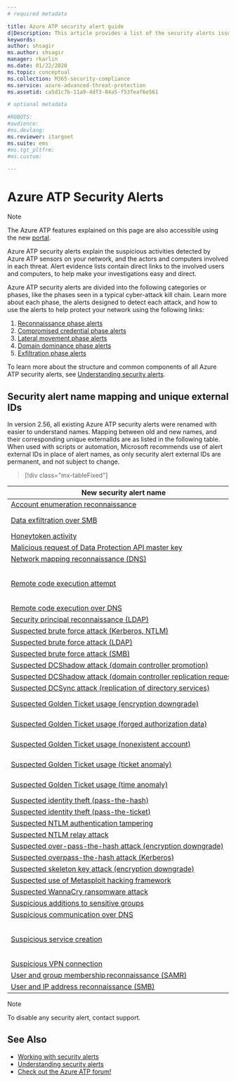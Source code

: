 ```yaml
---
# required metadata

title: Azure ATP security alert guide
d|Description: This article provides a list of the security alerts issued by Azure ATP.
keywords:
author: shsagir
ms.author: shsagir
manager: rkarlin
ms.date: 01/22/2020
ms.topic: conceptual
ms.collection: M365-security-compliance
ms.service: azure-advanced-threat-protection
ms.assetid: ca5d1c7b-11a9-4df3-84a5-f53feaf6e561

# optional metadata

#ROBOTS:
#audience:
#ms.devlang:
ms.reviewer: itargoet
ms.suite: ems
#ms.tgt_pltfrm:
#ms.custom:

---
```


# Azure ATP Security Alerts

> [!NOTE]
> The Azure ATP features explained on this page are also accessible using the new [portal](https://portal.cloudappsecurity.com).

Azure ATP security alerts explain the suspicious activities detected by Azure ATP sensors on your network, and the actors and computers involved in each threat. Alert evidence lists contain direct links to the involved users and computers, to help make your investigations easy and direct.

Azure ATP security alerts are divided into the following categories or phases, like the phases seen in a typical cyber-attack kill chain. Learn more about each phase, the alerts designed to detect each attack, and how to use the alerts to help protect your network using the following links:

  1. [Reconnaissance phase alerts](atp-reconnaissance-alerts.md)
  2. [Compromised credential phase alerts](atp-compromised-credentials-alerts.md)
  3. [Lateral movement phase alerts](atp-lateral-movement-alerts.md)
  4. [Domain dominance phase alerts](atp-domain-dominance-alerts.md)
  5. [Exfiltration phase alerts](atp-exfiltration-alerts.md)

To learn more about the structure and common components of all Azure ATP security alerts, see [Understanding security alerts](understanding-security-alerts.md).

## Security alert name mapping and unique external IDs

In version 2.56, all existing Azure ATP security alerts were renamed with easier to understand names. Mapping between old and new names, and their corresponding unique externalIds are as listed in the following table. When used with scripts or automation, Microsoft recommends use of alert external IDs in place of alert names, as only security alert external IDs are permanent, and not subject to change.

> [!div class="mx-tableFixed"]

|New security alert name|Unique external ID|Severity|MITRE ATT&CK Matrix™|Cloud App Security alert ID|
|---|---|---|---|---|
|[Account enumeration reconnaissance](atp-reconnaissance-alerts.md#account-enumeration-reconnaissance-external-id-2003)|2003|Medium|Discovery|ALERT_EXTERNAL_AATP_ACCOUNT_ENUMERATION_SECURITY_ALERT|
|[Data exfiltration over SMB](atp-exfiltration-alerts.md#data-exfiltration-over-smb-external-id-2030)|2030|High|Exfiltration,<br />Lateral movement,<br />Command and control|ALERT_EXTERNAL_AATP_SMB_DATA_EXFILTRATION_SECURITY_ALERT|
|[Honeytoken activity](atp-compromised-credentials-alerts.md#honeytoken-activity-external-id-2014)|2014|Medium|Credential access,<br />Discovery|ALERT_EXTERNAL_AATP_HONEYTOKEN_ACTIVITY_SECURITY_ALERT|
|[Malicious request of Data Protection API master key](atp-domain-dominance-alerts.md#malicious-request-of-data-protection-api-master-key-external-id-2020)|2020|High|Credential access|ALERT_EXTERNAL_AATP_RETRIEVE_DATA_PROTECTION_BACKUP_KEY_SECURITY_ALERT|
|[Network mapping reconnaissance (DNS)](atp-reconnaissance-alerts.md#network-mapping-reconnaissance-dns-external-id-2007)|2007|Medium|Discovery|ALERT_EXTERNAL_AATP_DNS_RECONNAISSANCE_SECURITY_ALERT|
|[Remote code execution attempt](atp-domain-dominance-alerts.md#remote-code-execution-attempt-external-id-2019)|2019|Medium|Execution,<br />Persistence,<br />Privilege escalation,<br />Defense evasion,<br />Lateral movement|ALERT_EXTERNAL_AATP_REMOTE_EXECUTION_SECURITY_ALERT|
|[Remote code execution over DNS](atp-lateral-movement-alerts.md#remote-code-execution-over-dns-external-id-2036)|2036|Medium|Privilege escalation,<br />Lateral movement|ALERT_EXTERNAL_AATP_DNS_REMOTE_CODE_EXECUTION_SECURITY_ALERT|
|[Security principal reconnaissance (LDAP)](atp-reconnaissance-alerts.md#security-principal-reconnaissance-ldap-external-id-2038)|2038|Medium|Credential access|ALERT_EXTERNAL_AATP_LDAP_SEARCH_RECONNAISSANCE_SECURITY_ALERT|
|[Suspected brute force attack (Kerberos, NTLM)](atp-compromised-credentials-alerts.md#suspected-brute-force-attack-kerberos-ntlm-external-id-2023)|2023|Medium|Credential access|ALERT_EXTERNAL_AATP_BRUTE_FORCE_SECURITY_ALERT|
|[Suspected brute force attack (LDAP)](atp-compromised-credentials-alerts.md#suspected-brute-force-attack-ldap-external-id-2004)|2004|Medium|Credential access|ALERT_EXTERNAL_AATP_LDAP_BRUTE_FORCE_SECURITY_ALERT|
|[Suspected brute force attack (SMB)](atp-compromised-credentials-alerts.md#suspected-brute-force-attack-smb-external-id-2033)|2033|Medium|Lateral movement|ALERT_EXTERNAL_AATP_ABNORMAL_SMB_BRUTE_FORCE_SECURITY_ALERT|
|[Suspected DCShadow attack (domain controller promotion)](atp-domain-dominance-alerts.md#suspected-dcshadow-attack-domain-controller-promotion-external-id-2028)|2028|High|Defense evasion|ALERT_EXTERNAL_AATP_DIRECTORY_SERVICES_ROGUE_PROMOTION_SECURITY_ALERT|
|[Suspected DCShadow attack (domain controller replication request)](atp-domain-dominance-alerts.md#suspected-dcshadow-attack-domain-controller-replication-request-external-id-2029)|2029|High|Defense evasion|ALERT_EXTERNAL_AATP_DIRECTORY_SERVICES_ROGUE_REPLICATION_SECURITY_ALERT|
|[Suspected DCSync attack (replication of directory services)](atp-domain-dominance-alerts.md#suspected-dcsync-attack-replication-of-directory-services-external-id-2006)|2006|High|Persistence,<br />Credential access|ALERT_EXTERNAL_AATP_DIRECTORY_SERVICES_REPLICATION_SECURITY_ALERT|
|[Suspected Golden Ticket usage (encryption downgrade)](atp-domain-dominance-alerts.md#suspected-golden-ticket-usage-encryption-downgrade-external-id-2009)|2009|Medium|Privilege Escalation,<br />Lateral movement,<br />Persistence|ALERT_EXTERNAL_AATP_GOLDEN_TICKET_ENCRYPTION_DOWNGRADE_SECURITY_ALERT|
|[Suspected Golden Ticket usage (forged authorization data)](atp-domain-dominance-alerts.md#suspected-golden-ticket-usage-forged-authorization-data-external-id-2013)|2013|High|Privilege escalation,<br />Lateral movement,<br />Persistence|ALERT_EXTERNAL_AATP_FORGED_PAC_SECURITY_ALERT|
|[Suspected Golden Ticket usage (nonexistent account)](atp-domain-dominance-alerts.md#suspected-golden-ticket-usage-nonexistent-account-external-id-2027)|2027|High|Privilege Escalation,<br />Lateral movement,<br />Persistence|ALERT_EXTERNAL_AATP_FORGED_PRINCIPAL_SECURITY_ALERT|
|[Suspected Golden Ticket usage (ticket anomaly)](atp-domain-dominance-alerts.md#suspected-golden-ticket-usage-ticket-anomaly-external-id-2032)|2032|High|Privilege Escalation,<br />Lateral movement,<br />Persistence|ALERT_EXTERNAL_AATP_GOLDEN_TICKET_SIZE_ANOMALY_SECURITY_ALERT|
|[Suspected Golden Ticket usage (time anomaly)](atp-domain-dominance-alerts.md#suspected-golden-ticket-usage-time-anomaly-external-id-2022)|2022|High|Privilege Escalation,<br />Lateral movement,<br />Persistence|ALERT_EXTERNAL_AATP_GOLDEN_TICKET_SECURITY_ALERT|
|[Suspected identity theft (pass-the-hash)](atp-lateral-movement-alerts.md#suspected-identity-theft-pass-the-hash-external-id-2017)|2017|High|Lateral movement|ALERT_EXTERNAL_AATP_PASS_THE_HASH_SECURITY_ALERT|
|[Suspected identity theft (pass-the-ticket)](atp-lateral-movement-alerts.md#suspected-identity-theft-pass-the-ticket-external-id-2018)|2018|High or Medium|Lateral movement|ALERT_EXTERNAL_AATP_PASS_THE_TICKET_SECURITY_ALERT|
|[Suspected NTLM authentication tampering](atp-lateral-movement-alerts.md#suspected-ntlm-authentication-tampering-external-id-2039)|2039|Medium|Privilege escalation, <br />Lateral movement|ALERT_EXTERNAL_AATP_ABNORMAL_NTLM_SIGNING_SECURITY_ALERT|
|[Suspected NTLM relay attack](atp-lateral-movement-alerts.md#suspected-ntlm-relay-attack-exchange-account-external-id-2037)|2037|Medium or Low if observed using signed NTLM v2 protocol|Privilege escalation, <br />Lateral movement|ALERT_EXTERNAL_AATP_NTLM_RELAY_SECURITY_ALERT|
|[Suspected over-pass-the-hash attack (encryption downgrade)](atp-lateral-movement-alerts.md#suspected-overpass-the-hash-attack-encryption-downgrade-external-id-2008)|2008|Medium|Lateral movement|ALERT_EXTERNAL_AATP_OVERPASS_THE_HASH_ENCRYPTION_DOWNGRADE_SECURITY_ALERT|
|[Suspected overpass-the-hash attack (Kerberos)](atp-lateral-movement-alerts.md#suspected-overpass-the-hash-attack-kerberos-external-id-2002)|2002|Medium|Lateral movement|ALERT_EXTERNAL_AATP_ABNORMAL_KERBEROS_OVERPASS_THE_HASH_SECURITY_ALERT|
|[Suspected skeleton key attack (encryption downgrade)](atp-domain-dominance-alerts.md#suspected-skeleton-key-attack-encryption-downgrade-external-id-2010)|2010|Medium|Lateral movement,<br />Persistence|ALERT_EXTERNAL_AATP_SKELETON_KEY_ENCRYPTION_DOWNGRADE_SECURITY_ALERT|
|[Suspected use of Metasploit hacking framework](atp-compromised-credentials-alerts.md#suspected-use-of-metasploit-hacking-framework-external-id-2034)|2034|Medium|Lateral movement|ALERT_EXTERNAL_AATP_ABNORMAL_SMB_METASPLOIT_SECURITY_ALERT|
|[Suspected WannaCry ransomware attack](atp-compromised-credentials-alerts.md#suspected-wannacry-ransomware-attack-external-id-2035)|2035|Medium|Lateral movement|ALERT_EXTERNAL_AATP_ABNORMAL_SMB_WANNA_CRY_SECURITY_ALERT|
|[Suspicious additions to sensitive groups](atp-domain-dominance-alerts.md#suspicious-additions-to-sensitive-groups-external-id-2024)|2024|Medium|Credential access,<br />Persistence|ALERT_EXTERNAL_AATP_ABNORMAL_SENSITIVE_GROUP_MEMBERSHIP_CHANGE_SECURITY_ALERT|
|[Suspicious communication over DNS](atp-exfiltration-alerts.md#suspicious-communication-over-dns-external-id-2031)|2031|Medium|Exfiltration|ALERT_EXTERNAL_AATP_DNS_SUSPICIOUS_COMMUNICATION_SECURITY_ALERT|
|[Suspicious service creation](atp-domain-dominance-alerts.md#suspicious-service-creation-external-id-2026)|2026|Medium|Execution,<br />Persistence,<br />Privilege Escalation,<br />Defense evasion,<br />Lateral movement|ALERT_EXTERNAL_AATP_MALICIOUS_SERVICE_CREATION_SECURITY_ALERT|
|[Suspicious VPN connection](atp-compromised-credentials-alerts.md#suspicious-vpn-connection-external-id-2025)|2025|Medium|Persistence,<br />Defense evasion|ALERT_EXTERNAL_AATP_ABNORMAL_VPN_SECURITY_ALERT|
|[User and group membership reconnaissance (SAMR)](atp-reconnaissance-alerts.md#user-and-group-membership-reconnaissance-samr-external-id-2021)|2021|Medium|Discovery|ALERT_EXTERNAL_AATP_SAMR_RECONNAISSANCE_SECURITY_ALERT|
|[User and IP address reconnaissance (SMB)](atp-reconnaissance-alerts.md#user-and-ip-address-reconnaissance-smb-external-id-2012)|2012|Medium|Discovery|ALERT_EXTERNAL_AATP_ENUMERATE_SESSIONS_SECURITY_ALERT|

> [!NOTE]
> To disable any security alert, contact support.

## See Also

- [Working with security alerts](working-with-suspicious-activities.md)
- [Understanding security alerts](understanding-security-alerts.md)
- [Check out the Azure ATP forum!](https://aka.ms/azureatpcommunity)
